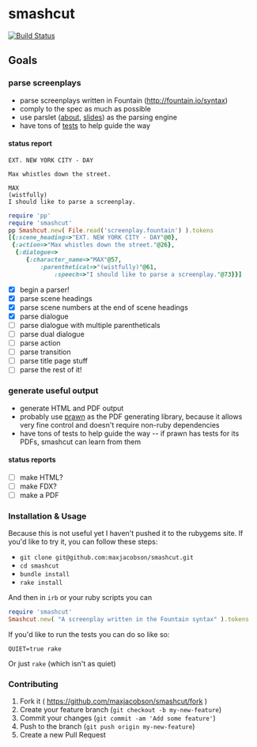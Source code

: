# smashcut

[![Build Status](https://travis-ci.org/maxjacobson/smashcut.svg?branch=master)](https://travis-ci.org/maxjacobson/smashcut)

## Goals

### parse screenplays

* parse screenplays written in Fountain (<http://fountain.io/syntax>)
* comply to the spec as much as possible
* use parslet ([about][1], [slides][2]) as the parsing engine
* have tons of [tests][3] to help guide the way

[1]: http://kschiess.github.io/parslet/
[2]: https://speakerdeck.com/promptworks/writing-dsls-with-parslet-nyc-dot-rb
[3]: http://rspec.info/

#### status report

```
EXT. NEW YORK CITY - DAY

Max whistles down the street.

MAX
(wistfully)
I should like to parse a screenplay.
```

```ruby
require 'pp'
require 'smashcut'
pp Smashcut.new( File.read('screenplay.fountain') ).tokens
[{:scene_heading=>"EXT. NEW YORK CITY - DAY"@0},
 {:action=>"Max whistles down the street."@26},
  {:dialogue=>
     {:character_name=>"MAX"@57,
         :parenthetical=>"(wistfully)"@61,
             :speech=>"I should like to parse a screenplay."@73}}]
```

* [x] begin a parser!
* [x] parse scene headings
* [x] parse scene numbers at the end of scene headings
* [x] parse dialogue
* [ ] parse dialogue with multiple parentheticals
* [ ] parse dual dialogue
* [ ] parse action
* [ ] parse transition
* [ ] parse title page stuff
* [ ] parse the rest of it!

### generate useful output

* generate HTML and PDF output
* probably use [prawn][4] as the PDF generating library, because it allows very fine control and doesn't require non-ruby dependencies
* have tons of tests to help guide the way -- if prawn has tests for its PDFs, smashcut can learn from them

[4]: http://prawnpdf.org/

#### status reports

* [ ] make HTML?
* [ ] make FDX?
* [ ] make a PDF

### Installation & Usage

Because this is not useful yet I haven't pushed it to the rubygems site. If you'd like to try it, you can follow these steps:

* `git clone git@github.com:maxjacobson/smashcut.git`
* `cd smashcut`
* `bundle install`
* `rake install`

And then in `irb` or your ruby scripts you can

```ruby
require 'smashcut'
Smashcut.new( "A screenplay written in the Fountain syntax" ).tokens
```

If you'd like to run the tests you can do so like so:

`QUIET=true rake`

Or just `rake` (which isn't as quiet)

### Contributing

1. Fork it ( https://github.com/maxjacobson/smashcut/fork )
2. Create your feature branch (`git checkout -b my-new-feature`)
3. Commit your changes (`git commit -am 'Add some feature'`)
4. Push to the branch (`git push origin my-new-feature`)
5. Create a new Pull Request
